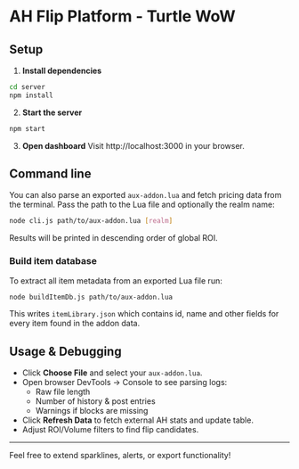 # AH Flip Platform - Turtle WoW

## Setup

1. **Install dependencies**
```bash
cd server
npm install
```

2. **Start the server**
```bash
npm start
```

3. **Open dashboard**
Visit http://localhost:3000 in your browser.

## Command line

You can also parse an exported `aux-addon.lua` and fetch pricing data from the
terminal. Pass the path to the Lua file and optionally the realm name:

```bash
node cli.js path/to/aux-addon.lua [realm]
```

Results will be printed in descending order of global ROI.

### Build item database

To extract all item metadata from an exported Lua file run:

```bash
node buildItemDb.js path/to/aux-addon.lua
```

This writes `itemLibrary.json` which contains id, name and other fields for
every item found in the addon data.

## Usage & Debugging

- Click **Choose File** and select your `aux-addon.lua`.
- Open browser DevTools → Console to see parsing logs:
  - Raw file length
  - Number of history & post entries
  - Warnings if blocks are missing
- Click **Refresh Data** to fetch external AH stats and update table.
- Adjust ROI/Volume filters to find flip candidates.

---
Feel free to extend sparklines, alerts, or export functionality!

